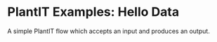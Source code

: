 # PlantIT Examples: Hello Data

A simple PlantIT flow which accepts an input and produces an output.
